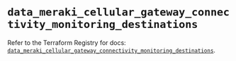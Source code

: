 # `data_meraki_cellular_gateway_connectivity_monitoring_destinations`

Refer to the Terraform Registry for docs: [`data_meraki_cellular_gateway_connectivity_monitoring_destinations`](https://registry.terraform.io/providers/ciscodevnet/meraki/1.7.1/docs/data-sources/cellular_gateway_connectivity_monitoring_destinations).

